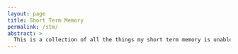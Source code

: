 ```yaml
---
layout: page
title: Short Term Memory
permalink: /stm/
abstract: >
  This is a collection of all the things my short term memory is unable to adequately assimilate.
---
```

